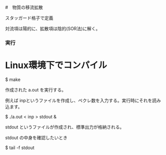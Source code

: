 #　物質の移流拡散

スタッガード格子で定義

対流項は陽的に、拡散項は陰的(SOR法)に解く。


### 実行

# Linux環境下でコンパイル

$ make

作成された a.out を実行する。

例えば inpというファイルを作成し、ペクレ数を入力する。実行時にそれを読み込ます。

$ ./a.out < inp > stdout &

stdout というファイルが作成され、標準出力が格納される。

stdout の中身を確認したいとき

$ tail -f stdout

